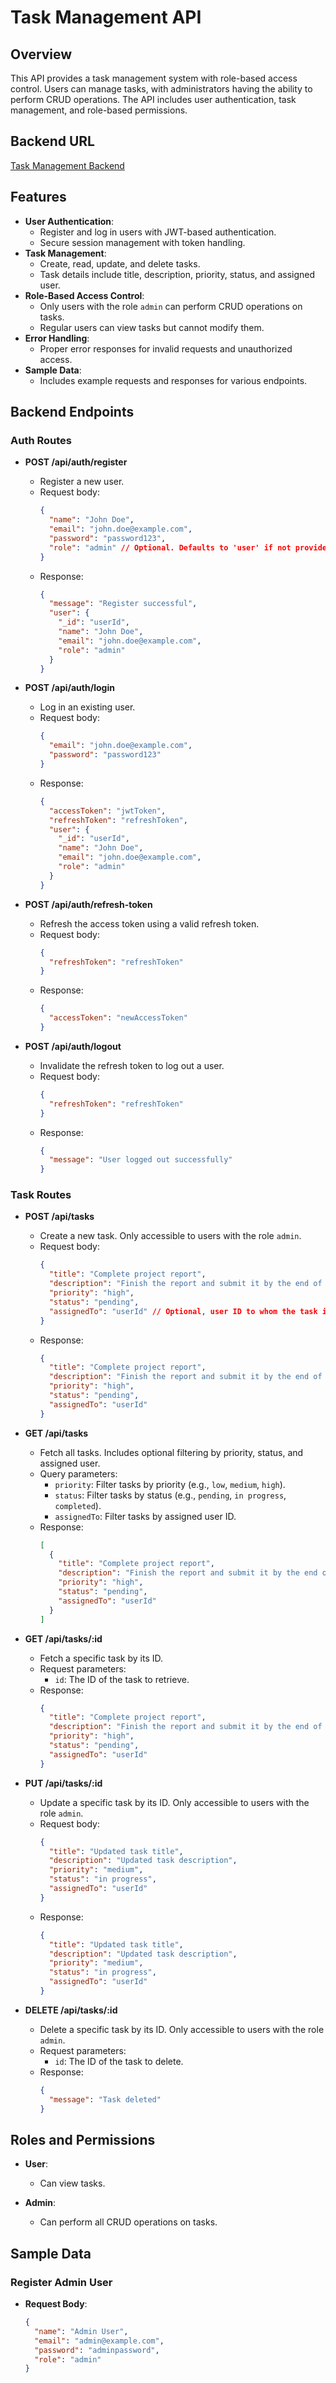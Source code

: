 # Task Management API

## Overview

This API provides a task management system with role-based access control. Users can manage tasks, with administrators having the ability to perform CRUD operations. The API includes user authentication, task management, and role-based permissions.


## Backend URL

[Task Management Backend](https://taskbackend-5fq4.onrender.com/)

## Features

- **User Authentication**:
  - Register and log in users with JWT-based authentication.
  - Secure session management with token handling.
- **Task Management**:
  - Create, read, update, and delete tasks.
  - Task details include title, description, priority, status, and assigned user.
- **Role-Based Access Control**:
  - Only users with the role `admin` can perform CRUD operations on tasks.
  - Regular users can view tasks but cannot modify them.
- **Error Handling**:
  - Proper error responses for invalid requests and unauthorized access.
- **Sample Data**:
  - Includes example requests and responses for various endpoints.

## Backend Endpoints

### Auth Routes

- **POST /api/auth/register**
  - Register a new user.
  - Request body:
    ```json
    {
      "name": "John Doe",
      "email": "john.doe@example.com",
      "password": "password123",
      "role": "admin" // Optional. Defaults to 'user' if not provided.
    }
    ```
  - Response:
    ```json
    {
      "message": "Register successful",
      "user": {
        "_id": "userId",
        "name": "John Doe",
        "email": "john.doe@example.com",
        "role": "admin"
      }
    }
    ```

- **POST /api/auth/login**
  - Log in an existing user.
  - Request body:
    ```json
    {
      "email": "john.doe@example.com",
      "password": "password123"
    }
    ```
  - Response:
    ```json
    {
      "accessToken": "jwtToken",
      "refreshToken": "refreshToken",
      "user": {
        "_id": "userId",
        "name": "John Doe",
        "email": "john.doe@example.com",
        "role": "admin"
      }
    }
    ```

- **POST /api/auth/refresh-token**
  - Refresh the access token using a valid refresh token.
  - Request body:
    ```json
    {
      "refreshToken": "refreshToken"
    }
    ```
  - Response:
    ```json
    {
      "accessToken": "newAccessToken"
    }
    ```

- **POST /api/auth/logout**
  - Invalidate the refresh token to log out a user.
  - Request body:
    ```json
    {
      "refreshToken": "refreshToken"
    }
    ```
  - Response:
    ```json
    {
      "message": "User logged out successfully"
    }
    ```

### Task Routes

- **POST /api/tasks**
  - Create a new task. Only accessible to users with the role `admin`.
  - Request body:
    ```json
    {
      "title": "Complete project report",
      "description": "Finish the report and submit it by the end of the week.",
      "priority": "high",
      "status": "pending",
      "assignedTo": "userId" // Optional, user ID to whom the task is assigned.
    }
    ```
  - Response:
    ```json
    {
      "title": "Complete project report",
      "description": "Finish the report and submit it by the end of the week.",
      "priority": "high",
      "status": "pending",
      "assignedTo": "userId"
    }
    ```

- **GET /api/tasks**
  - Fetch all tasks. Includes optional filtering by priority, status, and assigned user.
  - Query parameters:
    - `priority`: Filter tasks by priority (e.g., `low`, `medium`, `high`).
    - `status`: Filter tasks by status (e.g., `pending`, `in progress`, `completed`).
    - `assignedTo`: Filter tasks by assigned user ID.
  - Response:
    ```json
    [
      {
        "title": "Complete project report",
        "description": "Finish the report and submit it by the end of the week.",
        "priority": "high",
        "status": "pending",
        "assignedTo": "userId"
      }
    ]
    ```

- **GET /api/tasks/:id**
  - Fetch a specific task by its ID.
  - Request parameters:
    - `id`: The ID of the task to retrieve.
  - Response:
    ```json
    {
      "title": "Complete project report",
      "description": "Finish the report and submit it by the end of the week.",
      "priority": "high",
      "status": "pending",
      "assignedTo": "userId"
    }
    ```

- **PUT /api/tasks/:id**
  - Update a specific task by its ID. Only accessible to users with the role `admin`.
  - Request body:
    ```json
    {
      "title": "Updated task title",
      "description": "Updated task description",
      "priority": "medium",
      "status": "in progress",
      "assignedTo": "userId"
    }
    ```
  - Response:
    ```json
    {
      "title": "Updated task title",
      "description": "Updated task description",
      "priority": "medium",
      "status": "in progress",
      "assignedTo": "userId"
    }
    ```

- **DELETE /api/tasks/:id**
  - Delete a specific task by its ID. Only accessible to users with the role `admin`.
  - Request parameters:
    - `id`: The ID of the task to delete.
  - Response:
    ```json
    {
      "message": "Task deleted"
    }
    ```

## Roles and Permissions

- **User**:
  - Can view tasks.
  
- **Admin**:
  - Can perform all CRUD operations on tasks.

## Sample Data

### Register Admin User

- **Request Body**:
  ```json
  {
    "name": "Admin User",
    "email": "admin@example.com",
    "password": "adminpassword",
    "role": "admin"
  }
